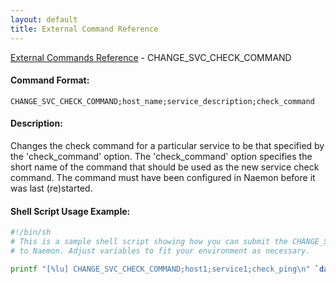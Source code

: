 ```yaml
---
layout: default
title: External Command Reference
---
```


<!--
************************************************
* AUTO GENERATED PAGE - USE ./update SCRIPT
************************************************
-->

<span class="glyphicon glyphicon-arrow-up"></span><a href="index.html"> External Commands Reference</a> - CHANGE_SVC_CHECK_COMMAND<br>


#### Command Format:

`CHANGE_SVC_CHECK_COMMAND;host_name;service_description;check_command`

#### Description:

Changes the check command for a particular service to be that specified by the 'check_command' option. The 'check_command' option specifies the short name of the command that should be used as the new service check command. The command must have been configured in Naemon before it was last (re)started.

#### Shell Script Usage Example:

```sh
#!/bin/sh
# This is a sample shell script showing how you can submit the CHANGE_SVC_CHECK_COMMAND command
# to Naemon. Adjust variables to fit your environment as necessary.

printf "[%lu] CHANGE_SVC_CHECK_COMMAND;host1;service1;check_ping\n" `date +%s` > /var/lib/naemon/naemon.cmd
```



